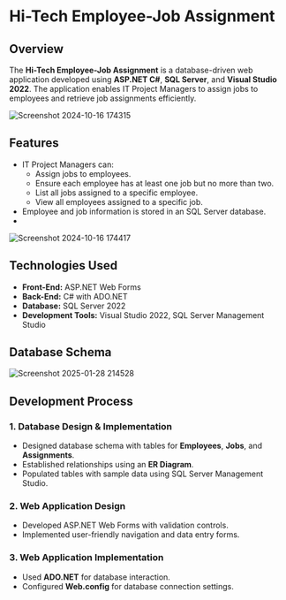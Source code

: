 # Hi-Tech Employee-Job Assignment

## Overview
The **Hi-Tech Employee-Job Assignment** is a database-driven web application developed using **ASP.NET C#**, **SQL Server**, and **Visual Studio 2022**. The application enables IT Project Managers to assign jobs to employees and retrieve job assignments efficiently.

![Screenshot 2024-10-16 174315](https://github.com/user-attachments/assets/2ddd0b4e-425b-438f-b03f-99c1a21076f4)

## Features
- IT Project Managers can:
  - Assign jobs to employees.
  - Ensure each employee has at least one job but no more than two.
  - List all jobs assigned to a specific employee.
  - View all employees assigned to a specific job.
- Employee and job information is stored in an SQL Server database.
- 
![Screenshot 2024-10-16 174417](https://github.com/user-attachments/assets/d4b20529-8442-4ded-a1f7-5cb8d9404549)

## Technologies Used
- **Front-End:** ASP.NET Web Forms
- **Back-End:** C# with ADO.NET
- **Database:** SQL Server 2022
- **Development Tools:** Visual Studio 2022, SQL Server Management Studio 

## Database Schema
![Screenshot 2025-01-28 214528](https://github.com/user-attachments/assets/fda7cebd-00a2-4f3c-a761-47d83116c5c7)

## Development Process
### 1. Database Design & Implementation
- Designed database schema with tables for **Employees**, **Jobs**, and **Assignments**.
- Established relationships using an **ER Diagram**.
- Populated tables with sample data using SQL Server Management Studio.

### 2. Web Application Design
- Developed ASP.NET Web Forms with validation controls.
- Implemented user-friendly navigation and data entry forms.

### 3. Web Application Implementation
- Used **ADO.NET** for database interaction.
- Configured **Web.config** for database connection settings.


